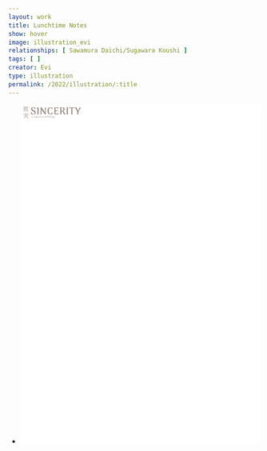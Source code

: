 ```yaml
---
layout: work
title: Lunchtime Notes
show: hover
image: illustration_evi
relationships: [ Sawamura Daichi/Sugawara Koushi ]
tags: [ ]
creator: Evi
type: illustration
permalink: /2022/illustration/:title
---
```

<div class="fullscreen-image-slider">
  <div class="slides" role="region" aria-label="FullScreen Pictures" data-slide>
    <ul class="slide-container">
      <li data-slide=1 class="is-active slide">
        <img class="visual" id="illustration_evi" src="/assets/images/watermark.png" alt="page1">
      </li>
    </ul>
  </div>
</div>